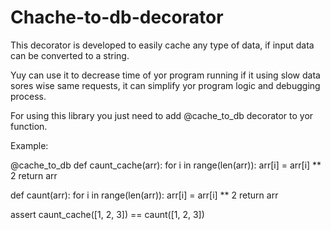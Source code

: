 # Chache-to-db-decorator
This decorator is developed to easily cache any type of data, if input data can be converted to a string.

Yuy can use it to decrease time of yor program running if it using slow data sores wise same requests,
it can simplify yor program logic and debugging process.

For using this library you just need to add @cache_to_db decorator to yor function.

Example:

@cache_to_db
def caunt_cache(arr):
    for i in range(len(arr)):
        arr[i] = arr[i] ** 2
    return arr

def caunt(arr):
    for i in range(len(arr)):
        arr[i] = arr[i] ** 2
    return arr

assert caunt_cache([1, 2, 3]) == caunt([1, 2, 3])

